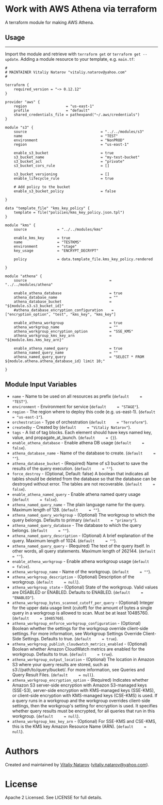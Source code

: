 # Work with AWS Athena via terraform

A terraform module for making AWS Athena.

## Usage
----------------------

Import the module and retrieve with ```terraform get``` or ```terraform get --update```. Adding a module resource to your template, e.g. `main.tf`:

```
#
# MAINTAINER Vitaliy Natarov "vitaliy.natarov@yahoo.com"
#

terraform {
    required_version = "~> 0.12.12"
}

provider "aws" {
    region                  = "us-east-1"
    profile                 = "default"
    shared_credentials_file = pathexpand("~/.aws/credentials")
}

module "s3" {
    source                                  = "../../modules/s3"
    name                                    = "TEST"
    environment                             = "NonPROD"
    region                                  = "us-east-1"

    enable_s3_bucket                        = true
    s3_bucket_name                          = "my-test-bucket"
    s3_bucket_acl                           = "private"
    s3_bucket_cors_rule                     = []

    s3_bucket_versioning                    = []
    enable_lifecycle_rule                   = true

    # Add policy to the bucket
    enable_s3_bucket_policy                 = false

}

data "template_file" "kms_key_policy" {
    template = file("policies/kms_key_policy.json.tpl")
}

module "kms" {
    source              = "../../modules/kms"

    enable_kms_key      = true
    name                = "TESTKMS"
    environment         = "stage"
    key_usage           = "ENCRYPT_DECRYPT"

    policy              = data.template_file.kms_key_policy.rendered

}

module "athena" {
    source                                      = "../../modules/athena"

    enable_athena_database                      = true
    athena_database_name                        = ""
    athena_database_bucket                      = "${module.s3.s3_bucket_id}"
    #athena_database_encryption_configuration    = ["encryption_option", "test", "kms_key", "kms_key"]

    enable_athena_workgroup                     = true
    athena_workgroup_name                       = ""
    athena_workgroup_encryption_option          = "SSE_KMS"
    athena_workgroup_kms_key_arn                = "${module.kms.kms_key_arn}"

    enable_athena_named_query                   = true
    athena_named_query_name                     = ""
    athena_named_query_query                    = "SELECT * FROM ${module.athena.athena_database_id} limit 10;"

}
```

Module Input Variables
----------------------

- `name` - Name to be used on all resources as prefix (`default     = "TEST"`).
- `environment` - Environment for service (`default     = "STAGE"`).
- `region` - The region where to deploy this code (e.g. us-east-1). (`default     = "us-east-1"`).
- `orchestration` - Type of orchestration (`default     = "Terraform"`).
- `createdby` - Created by (`default     = "Vitaliy Natarov"`).
- `tags` - A list of tag blocks. Each element should have keys named key, value, and propagate_at_launch. (`default     = {}`).
- `enable_athena_database` - Enable athena DB usage (`default     = false`).
- `athena_database_name` - Name of the database to create. (`default     = ""`).
- `athena_database_bucket` - (Required) Name of s3 bucket to save the results of the query execution. (`default     = ""`).
- `force_destroy` - (Optional, Default: false) A boolean that indicates all tables should be deleted from the database so that the database can be destroyed without error. The tables are not recoverable. (`default     = false`).
- `enable_athena_named_query` - Enable athena named query usage (`default     = false`).
- `athena_named_query_name` - The plain language name for the query. Maximum length of 128. (`default     = ""`).
- `athena_named_query_workgroup` - (Optional) The workgroup to which the query belongs. Defaults to primary (`default     = "primary"`).
- `athena_named_query_database` - The database to which the query belongs. (`default     = ""`).
- `athena_named_query_description` - (Optional) A brief explanation of the query. Maximum length of 1024. (`default     = ""`).
- `athena_named_query_query` - (Required) The text of the query itself. In other words, all query statements. Maximum length of 262144. (`default     = ""`).
- `enable_athena_workgroup` - Enable athena workgroup usage (`default     = false`).
- `athena_workgroup_name` - Name of the workgroup. (`default     = ""`).
- `athena_workgroup_description` - (Optional) Description of the workgroup. (`default     = null`).
- `athena_workgroup_state` - (Optional) State of the workgroup. Valid values are DISABLED or ENABLED. Defaults to ENABLED. (`default     = "ENABLED"`).
- `athena_workgroup_bytes_scanned_cutoff_per_query` - (Optional) Integer for the upper data usage limit (cutoff) for the amount of bytes a single query in a workgroup is allowed to scan. Must be at least 10485760. (`default     = 10485760`).
- `athena_workgroup_enforce_workgroup_configuration` - (Optional) Boolean whether the settings for the workgroup override client-side settings. For more information, see Workgroup Settings Override Client-Side Settings. Defaults to true. (`default     = true`).
- `athena_workgroup_publish_cloudwatch_metrics_enabled` - (Optional) Boolean whether Amazon CloudWatch metrics are enabled for the workgroup. Defaults to true. (`default     = true`).
- `athena_workgroup_output_location` - (Optional) The location in Amazon S3 where your query results are stored, such as s3://path/to/query/bucket/. For more information, see Queries and Query Result Files. (`default     = null`).
- `athena_workgroup_encryption_option` - (Required) Indicates whether Amazon S3 server-side encryption with Amazon S3-managed keys (SSE-S3), server-side encryption with KMS-managed keys (SSE-KMS), or client-side encryption with KMS-managed keys (CSE-KMS) is used. If a query runs in a workgroup and the workgroup overrides client-side settings, then the workgroup's setting for encryption is used. It specifies whether query results must be encrypted, for all queries that run in this workgroup. (`default     = null`).
- `athena_workgroup_kms_key_arn` - (Optional) For SSE-KMS and CSE-KMS, this is the KMS key Amazon Resource Name (ARN). (`default     = null`).

Authors
=======

Created and maintained by [Vitaliy Natarov](https://github.com/SebastianUA)
(vitaliy.natarov@yahoo.com).

License
=======

Apache 2 Licensed. See LICENSE for full details.
